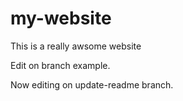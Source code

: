 # my-website

This is a really awsome website

Edit on branch example.

Now editing on update-readme branch.
